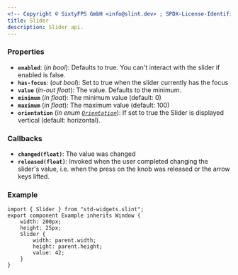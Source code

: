 ```yaml
---
<!-- Copyright © SixtyFPS GmbH <info@slint.dev> ; SPDX-License-Identifier: MIT -->
title: Slider
description: Slider api.
---
```


### Properties

-   **`enabled`**: (_in_ _bool_): Defaults to true. You can't interact with the slider if enabled is false.
-   **`has-focus`**: (_out_ _bool_): Set to true when the slider currently has the focus
-   **`value`** (_in-out_ _float_): The value. Defaults to the minimum.
-   **`minimum`** (_in_ _float_): The minimum value (default: 0)
-   **`maximum`** (_in_ _float_): The maximum value (default: 100)
-   **`orientation`** (_in_ _enum [`Orientation`](../builtins/enums.md#orientation)_): If set to true the Slider is displayed vertical (default: horizontal).

### Callbacks

-   **`changed(float)`**: The value was changed
-   **`released(float)`**: Invoked when the user completed changing the slider's value, i.e. when the press on the knob was released or the arrow keys lifted.

### Example

```slint
import { Slider } from "std-widgets.slint";
export component Example inherits Window {
    width: 200px;
    height: 25px;
    Slider {
        width: parent.width;
        height: parent.height;
        value: 42;
    }
}
```
